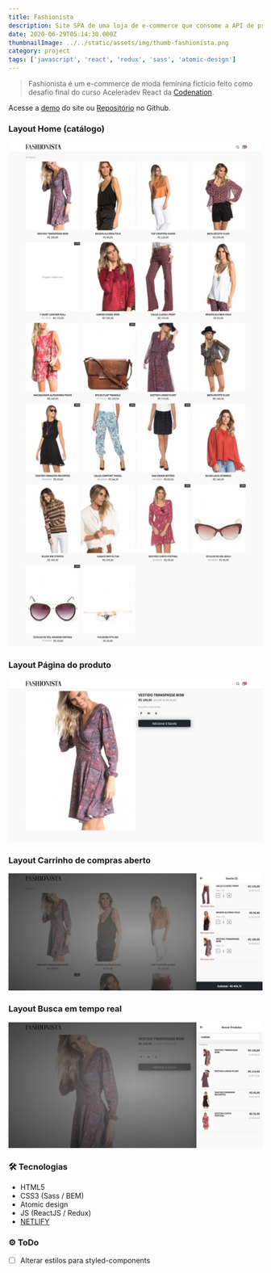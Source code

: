 ```yaml
---
title: Fashionista
description: Site SPA de uma loja de e-commerce que consome a API de produtos própria e gerencia estados com Redux.
date: 2020-06-29T05:14:30.000Z
thumbnailImage: ../../static/assets/img/thumb-fashionista.png
category: project
tags: ['javascript', 'react', 'redux', 'sass', 'atomic-design']
---
```

> Fashionista é um e-commerce de moda feminina fictício feito como desafio final do curso Aceleradev React da [Codenation](https://www.codenation.dev/).
 
Acesse a [demo](https://fashionista-shop.netlify.app/) do site ou [Repositório](https://github.com/GuiSAlmeida/aceleradev-fashionista) no Github.

### **Layout Home (catálogo)**

![Home](../../static/assets/img/fashionista-layout1.png)

### **Layout Página do produto**
![Produto](../../static/assets/img/fashionista-layout2.png)

### **Layout Carrinho de compras aberto**
![Carrinho](../../static/assets/img/fashionista-layout3.png)

### **Layout Busca em tempo real**
![Busca](../../static/assets/img/fashionista-layout4.png)


### 🛠️ **Tecnologias**
-   HTML5
-   CSS3 (Sass / BEM)
-   Atomic design
-   JS (ReactJS / Redux)
-   [NETLIFY](https://www.netlify.com/)

### ⚙️ **ToDo**
-   [ ] Alterar estilos para styled-components


